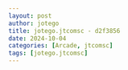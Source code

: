 ```yaml
---
layout: post
author: jotego
title: jotego.jtcomsc - d2f3856
date: 2024-10-04
categories: [Arcade, jtcomsc]
tags: [jotego.jtcomsc]
---
```


